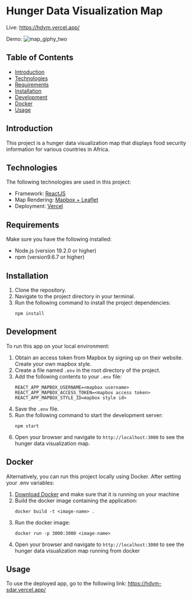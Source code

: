 # Hunger Data Visualization Map

Live: https://hdvm.vercel.app/

Demo:
![map_giphy_two](https://github.com/dev-32443z/hdvm/assets/135600992/ddce2734-c3b4-4bec-b91b-66b035d82891)

## Table of Contents
- [Introduction](#introduction)
- [Technologies](#technologies)
- [Requirements](#requirements)
- [Installation](#installation)
- [Development](#development)
- [Docker](#docker)
- [Usage](#usage)

## Introduction
This project is a hunger data visualization map that displays food security information for various countries in Africa. 

## Technologies
The following technologies are used in this project:
- Framework: [ReactJS](https://react.dev/learn)
- Map Rendering: [Mapbox + Leaflet](https://react-leaflet.js.org/)
- Deployment: [Vercel](https://vercel.com/)


## Requirements
Make sure you have the following installed:
- Node.js (version 19.2.0 or higher)
- npm (version9.6.7 or higher)

## Installation
1. Clone the repository. 
2. Navigate to the project directory in your terminal.
3. Run the following command to install the project dependencies:
    ```
    npm install
    ```


## Development
To run this app on your local environment:

1. Obtain an access token from Mapbox by signing up on their website. Create your own mapbox style.
2. Create a file named `.env` in the root directory of the project.
3. Add the following contents to your `.env` file:
    ```
    REACT_APP_MAPBOX_USERNAME=<mapbox username>
    REACT_APP_MAPBOX_ACCESS_TOKEN=<mapbox access token>
    REACT_APP_MAPBOX_STYLE_ID=mapbox style id>
    ```
4. Save the `.env` file.
5. Run the following command to start the development server:
    ```
    npm start
    ```
6. Open your browser and navigate to `http://localhost:3000` to see the hunger data visualization map.

## Docker
Alternatively, you can run this project locally using Docker. After setting your .env variables:
1. [Download Docker](https://docs.docker.com/get-docker/) and make sure that it is running on your machine
2. Build the docker image containing the application:
   ```
   docker build -t <image-name> .
   ```
3. Run the docker image:
   ```
   docker run -p 3000:3000 <image-name>
   ```
4. Open your browser and navigate to `http://localhost:3000` to see the hunger data visualization map running from docker

## Usage
To use the deployed app, go to the following link: https://hdvm-sdar.vercel.app/






